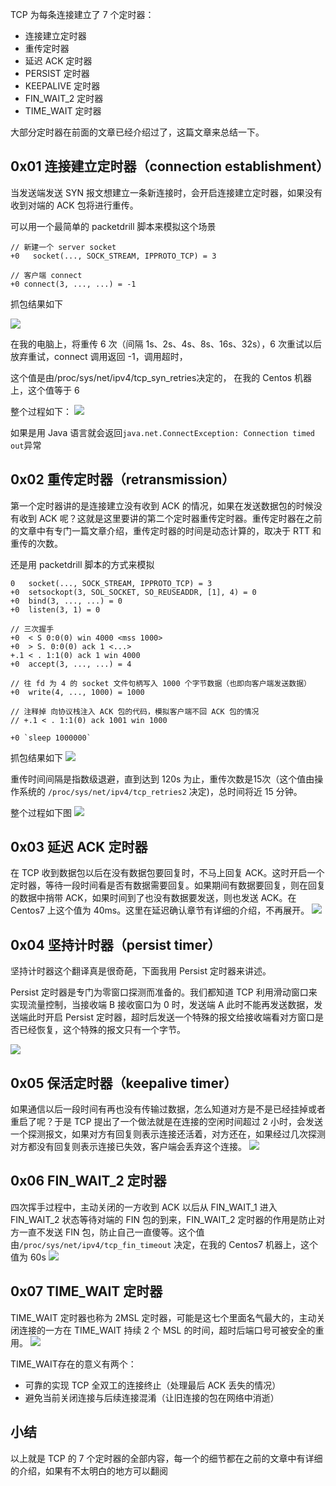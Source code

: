 TCP 为每条连接建立了 7 个定时器：

*   连接建立定时器
*   重传定时器
*   延迟 ACK 定时器
*   PERSIST 定时器
*   KEEPALIVE 定时器
*   FIN\_WAIT\_2 定时器
*   TIME\_WAIT 定时器

大部分定时器在前面的文章已经介绍过了，这篇文章来总结一下。

0x01 连接建立定时器（connection establishment）
--------------------------------------

当发送端发送 SYN 报文想建立一条新连接时，会开启连接建立定时器，如果没有收到对端的 ACK 包将进行重传。

可以用一个最简单的 packetdrill 脚本来模拟这个场景

    // 新建一个 server socket
    +0   socket(..., SOCK_STREAM, IPPROTO_TCP) = 3
    
    // 客户端 connect
    +0 connect(3, ..., ...) = -1
    

抓包结果如下

![](https://p1-jj.byteimg.com/tos-cn-i-t2oaga2asx/gold-user-assets/2019/5/29/16b03db345b63f36~tplv-t2oaga2asx-jj-mark:1600:0:0:0:q75.image#?w=2230&h=348&s=342739&e=jpg&b=13272e)

在我的电脑上，将重传 6 次（间隔 1s、2s、4s、8s、16s、32s），6 次重试以后放弃重试，connect 调用返回 -1，调用超时，

这个值是由/proc/sys/net/ipv4/tcp\_syn\_retries决定的， 在我的 Centos 机器上，这个值等于 6

整个过程如下： ![](https://p1-jj.byteimg.com/tos-cn-i-t2oaga2asx/gold-user-assets/2019/5/29/16b03db33ad849aa~tplv-t2oaga2asx-jj-mark:1600:0:0:0:q75.image#?w=1250&h=1090&s=133893&e=jpg&b=ffffff)

如果是用 Java 语言就会返回`java.net.ConnectException: Connection timed out`异常

0x02 重传定时器（retransmission）
--------------------------

第一个定时器讲的是连接建立没有收到 ACK 的情况，如果在发送数据包的时候没有收到 ACK 呢？这就是这里要讲的第二个定时器重传定时器。重传定时器在之前的文章中有专门一篇文章介绍，重传定时器的时间是动态计算的，取决于 RTT 和重传的次数。

还是用 packetdrill 脚本的方式来模拟

    0   socket(..., SOCK_STREAM, IPPROTO_TCP) = 3
    +0  setsockopt(3, SOL_SOCKET, SO_REUSEADDR, [1], 4) = 0
    +0  bind(3, ..., ...) = 0
    +0  listen(3, 1) = 0
    
    // 三次握手
    +0  < S 0:0(0) win 4000 <mss 1000>
    +0  > S. 0:0(0) ack 1 <...>
    +.1 < . 1:1(0) ack 1 win 4000
    +0  accept(3, ..., ...) = 4
    
    // 往 fd 为 4 的 socket 文件句柄写入 1000 个字节数据（也即向客户端发送数据）
    +0  write(4, ..., 1000) = 1000
    
    // 注释掉 向协议栈注入 ACK 包的代码，模拟客户端不回 ACK 包的情况
    // +.1 < . 1:1(0) ack 1001 win 1000
    
    +0 `sleep 1000000`
    

抓包结果如下 ![](https://p1-jj.byteimg.com/tos-cn-i-t2oaga2asx/gold-user-assets/2019/5/29/16b03db34688732e~tplv-t2oaga2asx-jj-mark:1600:0:0:0:q75.image#?w=1280&h=456&s=311175&e=jpg&b=15272e)

重传时间间隔是指数级退避，直到达到 120s 为止，重传次数是15次（这个值由操作系统的 `/proc/sys/net/ipv4/tcp_retries2` 决定)，总时间将近 15 分钟。

整个过程如下图 ![](https://p1-jj.byteimg.com/tos-cn-i-t2oaga2asx/gold-user-assets/2019/5/29/16b03db344f0a4c2~tplv-t2oaga2asx-jj-mark:1600:0:0:0:q75.image#?w=1280&h=847&s=155453&e=jpg&b=fefefe)

0x03 延迟 ACK 定时器
---------------

在 TCP 收到数据包以后在没有数据包要回复时，不马上回复 ACK。这时开启一个定时器，等待一段时间看是否有数据需要回复。如果期间有数据要回复，则在回复的数据中捎带 ACK，如果时间到了也没有数据要发送，则也发送 ACK。在 Centos7 上这个值为 40ms。这里在延迟确认章节有详细的介绍，不再展开。 ![](https://p1-jj.byteimg.com/tos-cn-i-t2oaga2asx/gold-user-assets/2019/5/29/16b040aecfbd6973~tplv-t2oaga2asx-jj-mark:1600:0:0:0:q75.image#?w=1770&h=628&s=106843&e=jpg&b=ffffff)

0x04 坚持计时器（persist timer）
-------------------------

坚持计时器这个翻译真是很奇葩，下面我用 Persist 定时器来讲述。

Persist 定时器是专门为零窗口探测而准备的。我们都知道 TCP 利用滑动窗口来实现流量控制，当接收端 B 接收窗口为 0 时，发送端 A 此时不能再发送数据，发送端此时开启 Persist 定时器，超时后发送一个特殊的报文给接收端看对方窗口是否已经恢复，这个特殊的报文只有一个字节。

![](https://p1-jj.byteimg.com/tos-cn-i-t2oaga2asx/gold-user-assets/2019/5/29/16b03db33d817bb4~tplv-t2oaga2asx-jj-mark:1600:0:0:0:q75.image#?w=1568&h=974&s=126092&e=jpg&b=ffffff)

0x05 保活定时器（keepalive timer）
---------------------------

如果通信以后一段时间有再也没有传输过数据，怎么知道对方是不是已经挂掉或者重启了呢？于是 TCP 提出了一个做法就是在连接的空闲时间超过 2 小时，会发送一个探测报文，如果对方有回复则表示连接还活着，对方还在，如果经过几次探测对方都没有回复则表示连接已失效，客户端会丢弃这个连接。 ![](https://p1-jj.byteimg.com/tos-cn-i-t2oaga2asx/gold-user-assets/2019/5/29/16b03db3485c3a88~tplv-t2oaga2asx-jj-mark:1600:0:0:0:q75.image#?w=787&h=487&s=52550&e=jpg&b=ffffff)

0x06 FIN\_WAIT\_2 定时器
---------------------

四次挥手过程中，主动关闭的一方收到 ACK 以后从 FIN\_WAIT\_1 进入 FIN\_WAIT\_2 状态等待对端的 FIN 包的到来，FIN\_WAIT\_2 定时器的作用是防止对方一直不发送 FIN 包，防止自己一直傻等。这个值由`/proc/sys/net/ipv4/tcp_fin_timeout` 决定，在我的 Centos7 机器上，这个值为 60s ![](https://p1-jj.byteimg.com/tos-cn-i-t2oaga2asx/gold-user-assets/2019/5/29/16b040aecfc3c926~tplv-t2oaga2asx-jj-mark:1600:0:0:0:q75.image#?w=1636&h=806&s=133683&e=jpg&b=ffffff)

0x07 TIME\_WAIT 定时器
-------------------

TIME\_WAIT 定时器也称为 2MSL 定时器，可能是这七个里面名气最大的，主动关闭连接的一方在 TIME\_WAIT 持续 2 个 MSL 的时间，超时后端口号可被安全的重用。 ![](https://p1-jj.byteimg.com/tos-cn-i-t2oaga2asx/gold-user-assets/2019/5/29/16b03db46b133519~tplv-t2oaga2asx-jj-mark:1600:0:0:0:q75.image#?w=1598&h=614&s=106770&e=jpg&b=ffffff)

TIME\_WAIT存在的意义有两个：

*   可靠的实现 TCP 全双工的连接终止（处理最后 ACK 丢失的情况）
*   避免当前关闭连接与后续连接混淆（让旧连接的包在网络中消逝）

小结
--

以上就是 TCP 的 7 个定时器的全部内容，每一个的细节都在之前的文章中有详细的介绍，如果有不太明白的地方可以翻阅